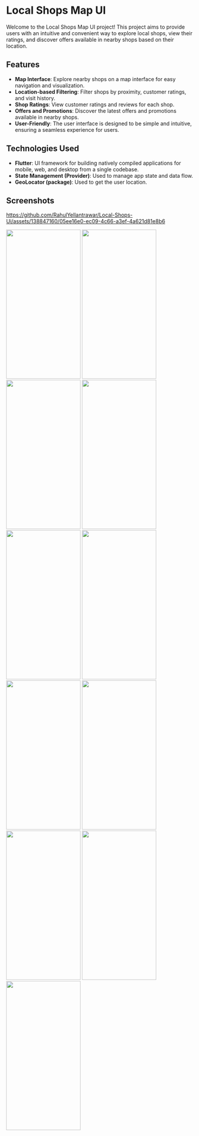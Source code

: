 # Local Shops Map UI

Welcome to the Local Shops Map UI project! This project aims to provide users with an intuitive and convenient way to explore local shops, view their ratings, and discover offers available in nearby shops based on their location.

## Features

- **Map Interface**: Explore nearby shops on a map interface for easy navigation and visualization.
- **Location-based Filtering**: Filter shops by proximity, customer ratings, and visit history.
- **Shop Ratings**: View customer ratings and reviews for each shop.
- **Offers and Promotions**: Discover the latest offers and promotions available in nearby shops.
- **User-Friendly**: The user interface is designed to be simple and intuitive, ensuring a seamless experience for users.

## Technologies Used
- **Flutter**: UI framework for building natively compiled applications for mobile, web, and desktop from a single codebase.
- **State Management (Provider)**: Used to manage app state and data flow.
- **GeoLocator (package)**: Used to get the user location.

## Screenshots


https://github.com/RahulYellantrawar/Local-Shops-Ui/assets/138847160/05ee16e0-ec09-4c66-a3ef-4a621d81e8b6

<img src="https://github.com/RahulYellantrawar/Local-Shops-Ui/assets/138847160/59a2f3f0-f2f0-4c35-879b-4467d6e536ad" width="200" height="400" />
<img src="https://github.com/RahulYellantrawar/Local-Shops-Ui/assets/138847160/6adb80a7-20f4-4444-bcae-babfb383d963" width="200" height="400" />
<img src="https://github.com/RahulYellantrawar/Local-Shops-Ui/assets/138847160/7f5946ab-52b8-4cae-85f4-c8f968ab79a2" width="200" height="400" />
<img src="https://github.com/RahulYellantrawar/Local-Shops-Ui/assets/138847160/e4c4ff41-0758-481b-9d79-d09d87f6a402" width="200" height="400" />
<img src="https://github.com/RahulYellantrawar/Local-Shops-Ui/assets/138847160/915c0757-5400-4e61-81ff-9747b32f80f2" width="200" height="400" />
<img src="https://github.com/RahulYellantrawar/Local-Shops-Ui/assets/138847160/0836083e-aad2-4418-a533-e0340252074e" width="200" height="400" />
<img src="https://github.com/RahulYellantrawar/Local-Shops-Ui/assets/138847160/d98b807d-c6f4-4464-a05a-221604b3222d" width="200" height="400" />
<img src="https://github.com/RahulYellantrawar/Local-Shops-Ui/assets/138847160/5b0a71cc-b897-4397-9d79-9feaacb945ec" width="200" height="400" />
<img src="https://github.com/RahulYellantrawar/Local-Shops-Ui/assets/138847160/a176f049-d9ec-4313-a676-8bab6c86d261" width="200" height="400" />
<img src="https://github.com/RahulYellantrawar/Local-Shops-Ui/assets/138847160/a4934014-7d75-4e65-881a-f5c2972f007b" width="200" height="400" />
<img src="https://github.com/RahulYellantrawar/Local-Shops-Ui/assets/138847160/6574dbf2-f10a-41c6-b72b-d8df5e53e6d9" width="200" height="400" />

